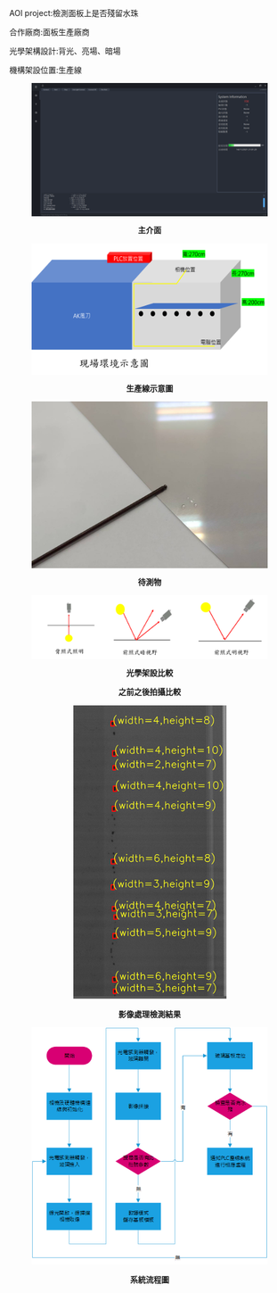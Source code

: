 AOI project:檢測面板上是否殘留水珠<p>
合作廠商:面板生產廠商<p>
光學架構設計:背光、亮場、暗場<p>
機構架設位置:生產線<p>

<div align="center">

<figure>

<p align="center">
  <img src="./imgs/main_ui.png" align="middle" width = "500" />
</p>
<figcaption align = "center"><b>主介面</b></figcaption>

</figure>

<figure>

<p align="center">
  <img src="./imgs/production_line.png" align="middle" width = "500" />
</p>
<figcaption align = "center"><b>生產線示意圖</b></figcaption>

</figure>

<figure>

<p align="center">
  <img src="./imgs/object.png" align="middle" width = "500" />
</p>
<figcaption align = "center"><b>待測物</b></figcaption>

</figure>


<figure>

<p align="center">
  <img src="./imgs/optical_design.png" align="middle" width = "500" />
</p>
<figcaption align = "center"><b>光學架設比較</b></figcaption>

</figure>


<figure>

<p float='left'>
</p>

<figcaption align = "center"><b>之前之後拍攝比較</b></figcaption>

</figure>

<figure>

<p float='left'>
  <img src="./imgs/inspect_result.png"  height = "50%" />
</p>

<figcaption align = "center"><b>影像處理檢測結果</b></figcaption>

</figure>

<figure>

<p float='left'>
  <img src="./imgs/system_flow.png"  height = "50%" />
</p>

<figcaption align = "center"><b>系統流程圖</b></figcaption>

</figure>
